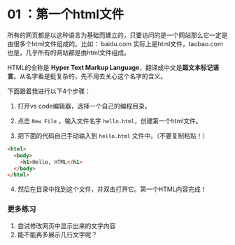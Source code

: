 # 01 ：第一个html文件

所有的网页都是以这种语言为基础而建立的，只要访问的是一个网站那么它一定是由很多个html文件组成的。比如： baidu.com 实际上是html文件，taobao.com也是，几乎所有的网站都是由html文件组成。

HTML的全称是 **Hyper Text Markup Language**，翻译成中文是**超文本标记语言**。从名字看是挺复杂的，先不用去关心这个名字的含义。

下面跟着我进行以下4个步骤：

1. 打开vs code编辑器，选择一个自己的编程目录。
2. 点击 `New File` ，输入文件名字 `hello.html`，创建第一个html文件。

3. 把下面的代码自己手动输入到 `hello.html` 文件中。（不要复制粘贴！）

```html
<html>
  <body>
    <h1>Hello, HTML</h1>
  </body>
</html>
```

4. 然后在目录中找到这个文件，并双击打开它。第一个HTML内容完成！

### 更多练习

1. 尝试修改网页中显示出来的文字内容
2. 能不能再多展示几行文字呢？